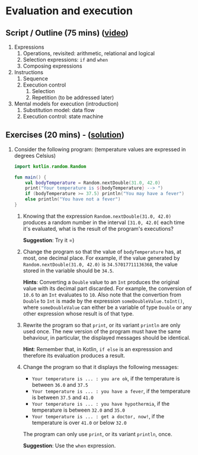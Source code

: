 # Evaluation and execution

## Script / Outline (75 mins) ([video](https://www.youtube.com/watch?v=T0ZqwChq13Y&list=PL8XxoCaL3dBiJ_djQKKbbI4uN081F7Sgw&index=8&t=0s))
1. Expressions
   1. Operations, revisited: arithmetic, relational and logical
   2. Selection expressions: `if` and `when`
   3. Composing expressions
2. Instructions
   1. Sequence
   2. Execution control
      1. Selection
      2. Repetition (to be addressed later)
3. Mental models for execution (introduction)
   1. Substitution model: data flow
   2. Execution control: state machine

## Exercises (20 mins) - ([solution](solutions/06-evaluation-and-execution.md))

1. Consider the following program: (temperature values are expressed in degrees Celsius)
   
    ```kotlin
    import kotlin.random.Random

    fun main() {
        val bodyTemperature = Random.nextDouble(31.0, 42.0)
        print("Your temperature is ${bodyTemperature} --> ")
        if (bodyTemperature >= 37.5) println("You may have a fever")
        else println("You have not a fever")
    }
    ```   
   1. Knowing that the expression `Random.nextDouble(31.0, 42.0)` produces a random number in the interval `[31.0, 42.0[` each time it's evaluated, what is the result of the program's executions?

      **Suggestion**: Try it =)

   2. Change the program so that the value of `bodyTemperature` has, at most, one decimal place. For example, if the value generated by `Random.nextDouble(31.0, 42.0)` is `34.57017711136368`, the value stored in the variable should be `34.5`.

      **Hints**: Converting a `Double` value to an `Int` produces the original value with its decimal part discarded. For example, the conversion of `10.6` to an `Int` evaluates to `10`. Also note that the convertion from `Double` to `Int` is made by the expression `someDoubleValue.toInt()`, where `someDoubleValue` can either be a variable of type `Double` or any other expression whose result is of that type.

   3. Rewrite the program so that `print`, or its variant `println` are only used once. The new version of the program must have the same behaviour, in particular, the displayed messages should be identical.
      
      **Hint**: Remember that, in Kotlin, `if else` is an expresssion and therefore its evaluation produces a result.

   4. Change the program so that it displays the following messages:
      * `Your temperature is ... : you are ok`, if the temperature is between `36.0` and `37.5`
      * `Your temperature is ... : you have a fever`, if the temperature is between `37.5` and `41.0`
      * `Your temperature is ... : you have hypothermia`, if the temperature is between `32.0` and `35.0`
      * `Your temperature is ... : get a doctor, now!`, if the temperature is over `41.0` or below `32.0`
      
      The program can only use `print`, or its variant `println`, once.
      
      **Suggestion**: Use the `when` expression.
  